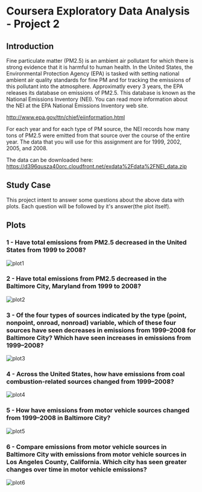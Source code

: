 # Coursera Exploratory Data Analysis - Project 2

## Introduction
Fine particulate matter (PM2.5) is an ambient air pollutant for which there is strong evidence that it is harmful to human health. In the United States, the Environmental Protection Agency (EPA) is tasked with setting national ambient air quality standards for fine PM and for tracking the emissions of this pollutant into the atmosphere. Approximatly every 3 years, the EPA releases its database on emissions of PM2.5. This database is known as the National Emissions Inventory (NEI). You can read more information about the NEI at the EPA National Emissions Inventory web site. 

http://www.epa.gov/ttn/chief/eiinformation.html

For each year and for each type of PM source, the NEI records how many tons of PM2.5 were emitted from that source over the course of the entire year. The data that you will use for this assignment are for 1999, 2002, 2005, and 2008.

The data can be downloaded here: https://d396qusza40orc.cloudfront.net/exdata%2Fdata%2FNEI_data.zip

## Study Case
This project intent to answer some questions about the above data with plots. Each question will be followed by it's answer(the plot itself).

## Plots

### 1 - Have total emissions from PM2.5 decreased in the United States from 1999 to 2008?

![plot1](plot1.png)

### 2 - Have total emissions from PM2.5 decreased in the Baltimore City, Maryland from 1999 to 2008?

![plot2](plot2.png)

### 3 - Of the four types of sources indicated by the type (point, nonpoint, onroad, nonroad) variable, which of these four sources have seen decreases in emissions from 1999–2008 for Baltimore City? Which have seen increases in emissions from 1999–2008?

![plot3](plot3.png)

### 4 - Across the United States, how have emissions from coal combustion-related sources changed from 1999–2008?

![plot4](plot4.png)

### 5 - How have emissions from motor vehicle sources changed from 1999–2008 in Baltimore City?

![plot5](plot5.png)

### 6 - Compare emissions from motor vehicle sources in Baltimore City with emissions from motor vehicle sources in Los Angeles County, California. Which city has seen greater changes over time in motor vehicle emissions?

![plot6](plot6.png)
